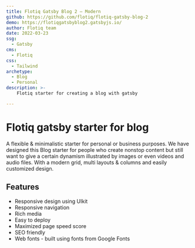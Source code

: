 ```yaml
---
title: Flotiq Gatsby Blog 2 – Modern
github: https://github.com/flotiq/flotiq-gatsby-blog-2
demo: https://flotiqgatsbyblog2.gatsbyjs.io/
author: Flotiq team
date: 2022-03-23
ssg:
  - Gatsby
cms:
  - Flotiq
css:
  - Tailwind
archetype:
  - Blog
  - Personal
description: >-
    Flotiq starter for creating a blog with gatsby

---
```


# Flotiq gatsby starter for blog

A flexible & minimalistic starter for personal or business purposes. We have designed this Blog starter for people who create nonstop content but still want to give a certain dynamism illustrated by images or even videos and audio files. With a modern grid, multi layouts & columns and easily customized design.

## Features

* Responsive design using UIkit
* Responsive navigation
* Rich media
* Easy to deploy
* Maximized page speed score
* SEO friendly
* Web fonts - built using fonts from Google Fonts 
